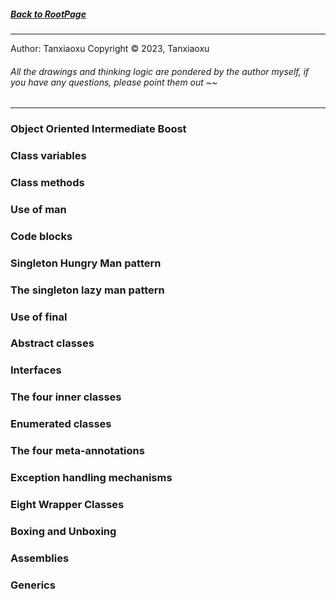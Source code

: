 ##### [Back to RootPage](https://github.com/TerryTxx/CS-Diary/blob/master/README.md)

---
Author: Tanxiaoxu
Copyright © 2023, Tanxiaoxu

###### All the drawings and thinking logic are pondered by the author myself, if you have any questions, please point them out ~~

---

### Object Oriented Intermediate Boost

### Class variables
### Class methods
### Use of man
### Code blocks
### Singleton Hungry Man pattern
### The singleton lazy man pattern
### Use of final

### Abstract classes
### Interfaces
### The four inner classes
### Enumerated classes
### The four meta-annotations
### Exception handling mechanisms

### Eight Wrapper Classes
### Boxing and Unboxing
### Assemblies
### Generics




